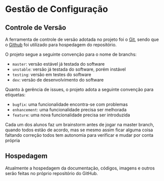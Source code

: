 # Gestão de Configuração

## Controle de Versão

A ferramenta de controle de versão adotada no projeto foi o
[Git](https://git-scm.com/), sendo que o [Github](https://github.com)
foi utilizado para hospedagem do repositório.

O projeto segue a seguinte convenção para o nome de branchs:

- `master`: versão estável já testada do software
- `unstable`: versão já testada do software, porém instável
- `testing`: versão em testes do software
- `dev`: versão de desenvolvimento do software

Quanto à gerência de issues, o projeto adota a seguinte convenção para
etiquetas:

- `bugfix`: uma funcionalidade encontra-se com problemas
- `enhancement`: uma funcionalidade precisa ser melhorada
- `feature`: uma nova funcionalidade precisa ser introduzida

Cada um dos alunos faz um brainstorm antes de jogar na master branch, quando todos estão de acordo,
mas se mesmo assim ficar alguma coisa faltando correção todos tem autonomia para verificar e mudar
por conta própria

## Hospedagem

Atualmente a hospedagem da documentação, códigos, imagens e outros serão feitas no próprio repositório do GitHub.
